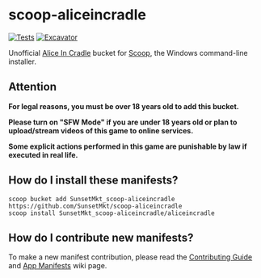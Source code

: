 # scoop-aliceincradle

<!-- Uncomment the following line after replacing placeholders -->

[![Tests](https://github.com/lwd-temp/scoop-aliceincradle/actions/workflows/ci.yml/badge.svg)](https://github.com/lwd-temp/scoop-aliceincradle/actions/workflows/ci.yml) [![Excavator](https://github.com/lwd-temp/scoop-aliceincradle/actions/workflows/excavator.yml/badge.svg)](https://github.com/lwd-temp/scoop-aliceincradle/actions/workflows/excavator.yml)

Unofficial [Alice In Cradle](https://aliceincradle.dev/) bucket for [Scoop](https://scoop.sh), the Windows command-line installer.

## Attention

**For legal reasons, you must be over 18 years old to add this bucket.**

**Please turn on "SFW Mode" if you are under 18 years old or plan to upload/stream videos of this game to online services.**

**Some explicit actions performed in this game are punishable by law if executed in real life.**

## How do I install these manifests?

```pwsh
scoop bucket add SunsetMkt_scoop-aliceincradle https://github.com/SunsetMkt/scoop-aliceincradle
scoop install SunsetMkt_scoop-aliceincradle/aliceincradle
```

## How do I contribute new manifests?

To make a new manifest contribution, please read the [Contributing
Guide](https://github.com/ScoopInstaller/.github/blob/main/.github/CONTRIBUTING.md)
and [App Manifests](https://github.com/ScoopInstaller/Scoop/wiki/App-Manifests)
wiki page.
